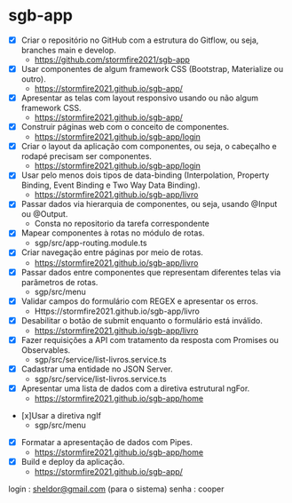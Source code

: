 # sgb-app
 - [x] Criar o repositório no GitHub com a estrutura do Gitflow, ou seja, branches main e develop.
   - https://github.com/stormfire2021/sgb-app
 - [x] Usar componentes de algum framework CSS (Bootstrap, Materialize ou outro).
   - https://stormfire2021.github.io/sgb-app/
 - [x] Apresentar as telas com layout responsivo usando ou não algum framework CSS.
   - https://stormfire2021.github.io/sgb-app/
 - [x] Construir páginas web com o conceito de componentes. 
   - https://stormfire2021.github.io/sgb-app/login
 - [x] Criar o layout da aplicação com componentes, ou seja, o cabeçalho e rodapé precisam ser componentes.
   - https://stormfire2021.github.io/sgb-app/login
 - [x] Usar pelo menos dois tipos de data-binding (Interpolation, Property Binding, Event Binding e Two Way Data Binding).
   - https://stormfire2021.github.io/sgb-app/livro
 - [x] Passar dados via hierarquia de componentes, ou seja, usando @Input ou @Output.
   - Consta no repositorio da tarefa correspondente  
 - [x] Mapear componentes à rotas no módulo de rotas.
   - sgp/src/app-routing.module.ts
 - [x] Criar navegação entre páginas por meio de rotas.
   - https://stormfire2021.github.io/sgb-app/livro
 - [x] Passar dados entre componentes que representam diferentes telas via parâmetros de rotas.
   - sgp/src/menu
 - [x] Validar campos do formulário com REGEX e apresentar os erros.
   - Https://stormfire2021.github.io/sgb-app/livro
 - [x] Desabilitar o botão de submit enquanto o formulário está inválido.
   - https://stormfire2021.github.io/sgb-app/livro
 - [x] Fazer requisições a API com tratamento da resposta com Promises ou Observables.
   - sgp/src/service/list-livros.service.ts
 - [x] Cadastrar uma entidade no JSON Server.
   - sgp/src/service/list-livros.service.ts
 - [x] Apresentar uma lista de dados com a diretiva estrutural ngFor.
   - https://stormfire2021.github.io/sgb-app/home
 - [x]Usar a diretiva ngIf
   - sgp/src/menu 
 - [x] Formatar a apresentação de dados com Pipes.
   - https://stormfire2021.github.io/sgb-app/home
 - [x] Build e deploy da aplicação.
   - https://stormfire2021.github.io/sgb-app/

login : sheldor@gmail.com (para o sistema)
senha : cooper
